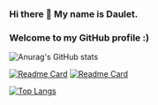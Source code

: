 ### Hi there 👋 My name is Daulet.
### Welcome to my GitHub profile :)

![Anurag's GitHub stats](https://github-readme-stats.vercel.app/api?username=Daulet02&show_icons=true&theme=radical)

[![Readme Card](https://github-readme-stats.vercel.app/api/pin/?username=Daulet02&repo=Django-KBTU&theme=radical)](https://github.com/anuraghazra/github-readme-stats)
[![Readme Card](https://github-readme-stats.vercel.app/api/pin/?username=Daulet02&repo=Backend-for-Highloaded-Environment&theme=radical)](https://github.com/anuraghazra/github-readme-stats)

[![Top Langs](https://github-readme-stats.vercel.app/api/top-langs/?username=Daulet02&layout=compact&theme=radical)](https://github.com/anuraghazra/github-readme-stats&theme=radical)
